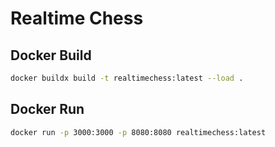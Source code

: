 # Realtime Chess

## Docker Build

```bash
docker buildx build -t realtimechess:latest --load .
```

## Docker Run

```bash
docker run -p 3000:3000 -p 8080:8080 realtimechess:latest
```
